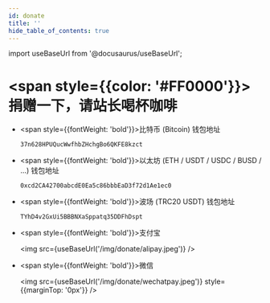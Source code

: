 ```yaml
---
id: donate
title: ''
hide_table_of_contents: true
---
```


import useBaseUrl from '@docusaurus/useBaseUrl';

<div style={{textAlign:'center', marginTop: '20px'}}>

# <span style={{color: '#FF0000'}}>捐赠一下，请站长喝杯咖啡</span>

<div style={{fontSize: '18px', fontWeight: 'normal', display: 'inline-block', textAlign: 'left'}}>

- <span style={{fontWeight: 'bold'}}>比特币 (Bitcoin) 钱包地址</span>

  ```
  37n628HPUQucWwfhbZHchgBo6QKFE8kzct
  ```

- <span style={{fontWeight: 'bold'}}>以太坊 (ETH / USDT / USDC / BUSD / ...) 钱包地址</span>

  ```
  0xcd2CA42700abcdE0Ea5c86bbbEaD3f72d1Ae1ec0
  ```

- <span style={{fontWeight: 'bold'}}>波场 (TRC20 USDT) 钱包地址</span>

  ```
  TYhD4v2GxUi5BBBNXaSppatq35DDFhDspt
  ```

- <span style={{fontWeight: 'bold'}}>支付宝</span><br/>

  <img src={useBaseUrl('/img/donate/alipay.jpeg')} /><br/>

- <span style={{fontWeight: 'bold'}}>微信</span><br/>

  <img src={useBaseUrl('/img/donate/wechatpay.jpeg')} style={{marginTop: '0px'}} /><br/><br/>

</div>

</div>